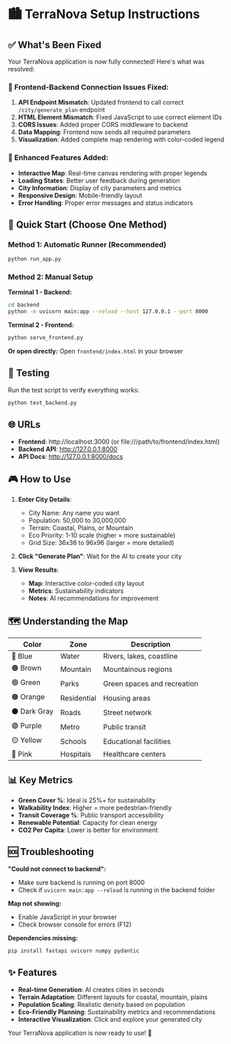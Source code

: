 # 🏙️ TerraNova Setup Instructions

## ✅ What's Been Fixed

Your TerraNova application is now fully connected! Here's what was resolved:

### 🔧 Frontend-Backend Connection Issues Fixed:
1. **API Endpoint Mismatch**: Updated frontend to call correct `/city/generate_plan` endpoint
2. **HTML Element Mismatch**: Fixed JavaScript to use correct element IDs
3. **CORS Issues**: Added proper CORS middleware to backend
4. **Data Mapping**: Frontend now sends all required parameters
5. **Visualization**: Added complete map rendering with color-coded legend

### 🎨 Enhanced Features Added:
- **Interactive Map**: Real-time canvas rendering with proper legends
- **Loading States**: Better user feedback during generation
- **City Information**: Display of city parameters and metrics
- **Responsive Design**: Mobile-friendly layout
- **Error Handling**: Proper error messages and status indicators

## 🚀 Quick Start (Choose One Method)

### Method 1: Automatic Runner (Recommended)
```bash
python run_app.py
```

### Method 2: Manual Setup

**Terminal 1 - Backend:**
```bash
cd backend
python -m uvicorn main:app --reload --host 127.0.0.1 --port 8000
```

**Terminal 2 - Frontend:**
```bash
python serve_frontend.py
```

**Or open directly:**
Open `frontend/index.html` in your browser

## 🧪 Testing

Run the test script to verify everything works:
```bash
python test_backend.py
```

## 🌐 URLs

- **Frontend**: http://localhost:3000 (or file:///path/to/frontend/index.html)
- **Backend API**: http://127.0.0.1:8000
- **API Docs**: http://127.0.0.1:8000/docs

## 🎮 How to Use

1. **Enter City Details**:
   - City Name: Any name you want
   - Population: 50,000 to 30,000,000
   - Terrain: Coastal, Plains, or Mountain
   - Eco Priority: 1-10 scale (higher = more sustainable)
   - Grid Size: 36x36 to 96x96 (larger = more detailed)

2. **Click "Generate Plan"**: Wait for the AI to create your city

3. **View Results**:
   - **Map**: Interactive color-coded city layout
   - **Metrics**: Sustainability indicators
   - **Notes**: AI recommendations for improvement

## 🗺️ Understanding the Map

| Color | Zone | Description |
|-------|------|-------------|
| 🔵 Blue | Water | Rivers, lakes, coastline |
| 🟤 Brown | Mountain | Mountainous regions |
| 🟢 Green | Parks | Green spaces and recreation |
| 🟠 Orange | Residential | Housing areas |
| ⚫ Dark Gray | Roads | Street network |
| 🟣 Purple | Metro | Public transit |
| 🟡 Yellow | Schools | Educational facilities |
| 🩷 Pink | Hospitals | Healthcare centers |

## 📊 Key Metrics

- **Green Cover %**: Ideal is 25%+ for sustainability
- **Walkability Index**: Higher = more pedestrian-friendly
- **Transit Coverage %**: Public transport accessibility
- **Renewable Potential**: Capacity for clean energy
- **CO2 Per Capita**: Lower is better for environment

## 🆘 Troubleshooting

**"Could not connect to backend":**
- Make sure backend is running on port 8000
- Check if `uvicorn main:app --reload` is running in the backend folder

**Map not showing:**
- Enable JavaScript in your browser
- Check browser console for errors (F12)

**Dependencies missing:**
```bash
pip install fastapi uvicorn numpy pydantic
```

## ✨ Features

- **Real-time Generation**: AI creates cities in seconds
- **Terrain Adaptation**: Different layouts for coastal, mountain, plains
- **Population Scaling**: Realistic density based on population
- **Eco-Friendly Planning**: Sustainability metrics and recommendations
- **Interactive Visualization**: Click and explore your generated city

Your TerraNova application is now ready to use! 🎉
